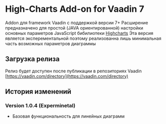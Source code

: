 # High-Charts Add-on for Vaadin 7

Addon для framework Vaadin с поддержкой версии 7+
Расширение предназначено для простой (JAVA ориентированной) настройки основных параметров JavaScript бибилиотеки [Highcharts](http://www.highcharts.com)
Эта версия является эксперементальной поэтому реализованна лишь минимальная часть возможных параметров диаграммы

## Загрузка релиза

Релиз будет доступен после публикации в репозиториях Vaadin
[https://vaadin.com/directory](https://vaadin.com/directory)

## История изменений

### Version 1.0.4 (Experminetal)
- Базовая функциональность для линейных диаграмм
